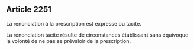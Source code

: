 Article 2251
----
La renonciation à la prescription est expresse ou tacite.

La renonciation tacite résulte de circonstances établissant sans équivoque la
volonté de ne pas se prévaloir de la prescription.
